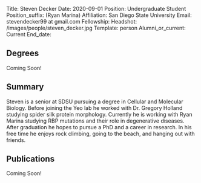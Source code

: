 Title: Steven Decker
Date: 2020-09-01
Position: Undergraduate Student
Position_suffix: (Ryan Marina)
Affiliation: San Diego State University
Email: stevendecker99 at gmail.com
Fellowship:
Headshot: /images/people/steven_decker.jpg
Template: person
Alumni_or_current: Current
End_date:
<!-- Status: draft -->

## Degrees
Coming Soon!

## Summary
Steven is a senior at SDSU pursuing a degree in Cellular and Molecular Biology. Before joining the Yeo lab he worked with Dr. Gregory Holland studying spider silk protein morphology. Currently he is working with Ryan Marina studying RBP mutations and their role in degenerative diseases. After graduation he hopes to pursue a PhD and a career in research. In his free time he enjoys rock climbing, going to the beach, and hanging out with friends.

## Publications
Coming Soon!
